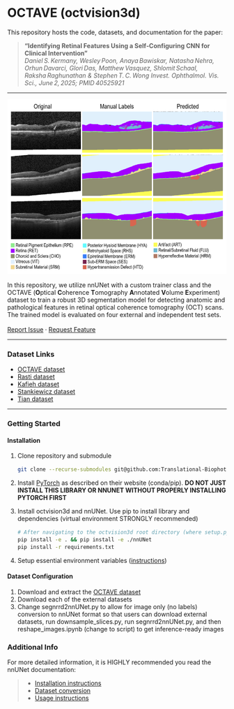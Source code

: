 # OCTAVE (octvision3d)

This repository hosts the code, datasets, and documentation for the paper:

> **“Identifying Retinal Features Using a Self‑Configuring CNN for Clinical Intervention”**  
_Daniel S. Kermany, Wesley Poon, Anaya Bawiskar, Natasha Nehra, Orhun Davarci, Glori Das, Matthew Vasquez, Shlomit Schaal, Raksha Raghunathan & Stephen T. C. Wong
Invest. Ophthalmol. Vis. Sci., June 2, 2025; PMID 40525921_  
---

<img src="./icon.png" width="600" height="400" />

In this repository, we utilize nnUNet with a custom trainer class and the OCTAVE (**O**ptical **C**oherence **T**omography **A**nnotated **V**olume **E**xperiment) dataset to train a robust 3D segmentation model for detecting anatomic and pathological features in retinal optical coherence tomography (OCT) scans. The trained model is evaluated on four external and independent test sets.  
\
[Report Issue](https://github.com/Translational-Biophotonics-Laboratory/octvision3d/issues) · [Request Feature](https://github.com/Translational-Biophotonics-Laboratory/octvision3d/issues)

---

### Dataset Links

- [OCTAVE dataset](https://doi.org/10.5281/zenodo.14580071)
- [Rasti dataset](https://hrabbani.site123.me/available-datasets/dataset-for-oct-classification-50-normal-48-amd-50-dme)
- [Kafieh dataset](https://misp.mui.ac.ir/fa/node/1368)
- [Stankiewicz dataset](https://dsp.put.poznan.pl/cavri_database-191/)
- [Tian dataset](https://doi.org/10.1371/journal.pone.0133908.s002)

---

### Getting Started
#### Installation

1. Clone repository and submodule
    ```sh
    git clone --recurse-submodules git@github.com:Translational-Biophotonics-Laboratory/octvision3d.git
    ```

2. Install [PyTorch](https://pytorch.org/get-started/locally/) as described on their website (conda/pip). **DO NOT JUST INSTALL THIS LIBRARY OR NNUNET WITHOUT PROPERLY INSTALLING PYTORCH FIRST**

3. Install octvision3d and nnUNet. Use pip to install library and dependencies (virtual environment STRONGLY recommended)
    ```sh
    # After navigating to the octvision3d root directory (where setup.py is)
    pip install -e . && pip install -e ./nnUNet
    pip install -r requirements.txt
    ```

4. Setup essential environment variables ([instructions](https://github.com/MIC-DKFZ/nnUNet/blob/master/documentation/set_environment_variables.md))

#### Dataset Configuration

1. Download and extract the [OCTAVE dataset](https://doi.org/10.5281/zenodo.14580071)
2. Download each of the external datasets
3. Change segnrrd2nnUNet.py to allow for image only (no labels) conversion to nnUNet format so that users can download external datasets, run downsample_slices.py, run segnrrd2nnUNet.py, and then reshape_images.ipynb (change to script) to get inference-ready images


### Additional Info

For more detailed information, it is HIGHLY recommended you read the nnUNet documentation:
>- [Installation instructions](documentation/installation_instructions.md)
>- [Dataset conversion](documentation/dataset_format.md)
>- [Usage instructions](documentation/how_to_use_nnunet.md)



